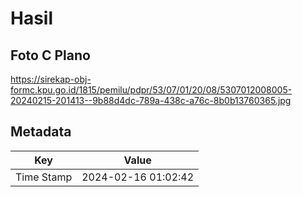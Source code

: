 # Hasil

## Foto C Plano

https://sirekap-obj-formc.kpu.go.id/1815/pemilu/pdpr/53/07/01/20/08/5307012008005-20240215-201413--9b88d4dc-789a-438c-a76c-8b0b13760365.jpg


## Metadata

| Key        | Value               |
| ---------- | ------------------- |
| Time Stamp | 2024-02-16 01:02:42 |



